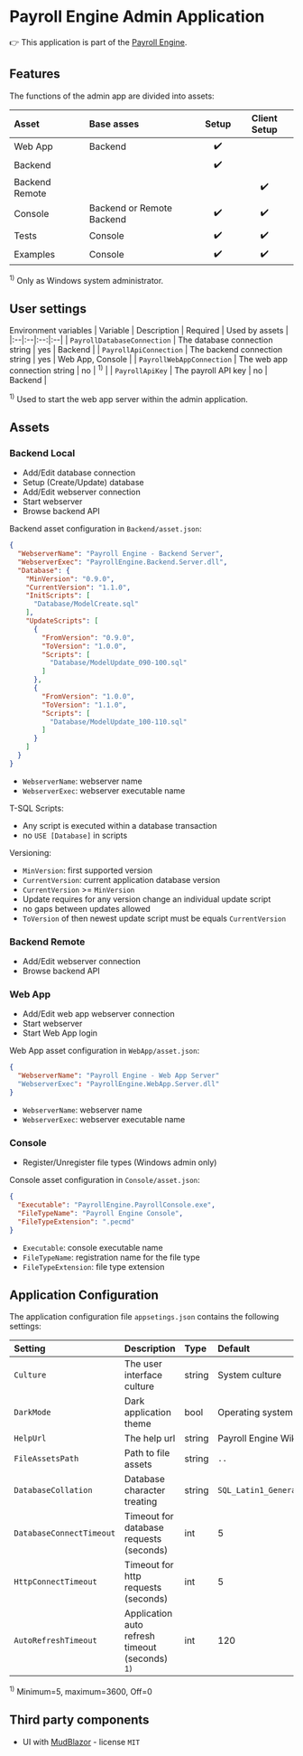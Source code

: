 ﻿# Payroll Engine Admin Application
👉 This application is part of the [Payroll Engine](https://github.com/Payroll-Engine/PayrollEngine/wiki).

## Features
The functions of the admin app are divided into assets:

| Asset            | Base asses                | Setup | Client Setup |
|:--|:--|:--:|:--:|
| Web App          | Backend                   |   ✔️  |              |
| Backend          |                           |   ✔️  |              |
| Backend Remote   |                           |       |    ✔️        |
| Console          | Backend or Remote Backend |   ✔️  |    ✔️        |
| Tests            | Console                   |   ✔️  |    ✔️        |
| Examples         | Console                   |   ✔️  |    ✔️        |

<sup>1)</sup> Only as Windows system administrator.<br/>


## User settings

Environment variables
| Variable                | Description                                | Required  | Used by assets     |
|:--|:--|:--:|:--|
| `PayrollDatabaseConnection` | The database connection string         | yes       | Backend            |
| `PayrollApiConnection`      | The backend connection string          | yes       | Web App, Console   |
| `PayrollWebAppConnection`   | The web app connection string          | no        | <sup>1)</sup>      |
| `PayrollApiKey`             | The payroll API key                    | no        | Backend            |

<sup>1)</sup> Used to start the web app server within the admin application.<br/>


## Assets
### Backend Local
- Add/Edit database connection
- Setup (Create/Update) database
- Add/Edit webserver connection
- Start webserver
- Browse backend API

Backend asset configuration in `Backend/asset.json`:
```json
{
  "WebserverName": "Payroll Engine - Backend Server",
  "WebserverExec": "PayrollEngine.Backend.Server.dll",
  "Database": {
    "MinVersion": "0.9.0",
    "CurrentVersion": "1.1.0",
    "InitScripts": [
      "Database/ModelCreate.sql"
    ],
    "UpdateScripts": [
      {
        "FromVersion": "0.9.0",
        "ToVersion": "1.0.0",
        "Scripts": [
          "Database/ModelUpdate_090-100.sql"
        ]
      },
      {
        "FromVersion": "1.0.0",
        "ToVersion": "1.1.0",
        "Scripts": [
          "Database/ModelUpdate_100-110.sql"
        ]
      }
    ]
  }
}
```

- `WebserverName`: webserver name
- `WebserverExec`: webserver executable name

T-SQL Scripts:
- Any script is executed within a database transaction
- no `USE [Database]` in scripts

Versioning:
- `MinVersion`: first supported version
- `CurrentVersion`: current application database version
- `CurrentVersion` >= `MinVersion`
- Update requires for any version change an individual update script
- no gaps between updates allowed
- `ToVersion` of then newest update script must be equals `CurrentVersion`

### Backend Remote
- Add/Edit webserver connection
- Browse backend API

### Web App
- Add/Edit web app webserver connection
- Start webserver
- Start Web App login

Web App asset configuration in `WebApp/asset.json`:
```json
{
  "WebserverName": "Payroll Engine - Web App Server"
  "WebserverExec": "PayrollEngine.WebApp.Server.dll"
}
```

- `WebserverName`: webserver name
- `WebserverExec`: webserver executable name

### Console
- Register/Unregister file types (Windows admin only)

Console asset configuration in `Console/asset.json`:
```json
{
  "Executable": "PayrollEngine.PayrollConsole.exe",
  "FileTypeName": "Payroll Engine Console",
  "FileTypeExtension": ".pecmd"
}
```

- `Executable`: console executable name
- `FileTypeName`: registration name for the file type
- `FileTypeExtension`: file type extension


## Application Configuration
The application configuration file `appsetings.json` contains the following settings:

| Setting                 | Description                                   | Type     | Default                        |
|:--|:--|:--|:--|
| `Culture`               | The user interface culture                    | string   | System culture                 |
| `DarkMode`              | Dark application theme                        | bool     | Operating system setting       |
| `HelpUrl`               | The help url                                  | string   | Payroll Engine Wiki            |
| `FileAssetsPath`        | Path to file assets                           | string   | `..`                           |
| `DatabaseCollation`     | Database character treating                   | string   | `SQL_Latin1_General_CP1_CS_AS` |
| `DatabaseConnectTimeout`| Timeout for database requests (seconds)       | int      | 5                              |
| `HttpConnectTimeout`    | Timeout for http requests (seconds)           | int      | 5                              |
| `AutoRefreshTimeout`    | Application auto refresh timeout (seconds) <sup>1)</sup> | int      | 120                 |

<sup>1)</sup> Minimum=5, maximum=3600, Off=0<br />

## Third party components
- UI with [MudBlazor](https://github.com/MudBlazor/MudBlazor/) - license `MIT`

